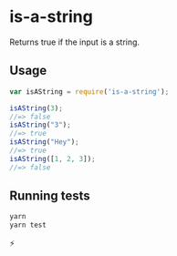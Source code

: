 # is-a-string

Returns true if the input is a string.

## Usage

``` js
var isAString = require('is-a-string');

isAString(3);
//=> false
isAString("3");
//=> true
isAString("Hey");
//=> true
isAString([1, 2, 3]);
//=> false
```

## Running tests

```bash
yarn 
yarn test
```

⚡
